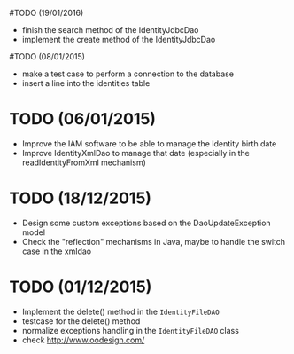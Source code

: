 #TODO (19/01/2016)
* finish the search method of the IdentityJdbcDao
* implement the create method of the IdentityJdbcDao

#TODO (08/01/2015)
* make a test case to perform a connection to the database 
* insert a line into the identities table


# TODO (06/01/2015)
* Improve the IAM software to be able to manage the Identity birth date
* Improve IdentityXmlDao to manage that date (especially in the readIdentityFromXml mechanism) 

# TODO (18/12/2015)
* Design some custom exceptions based on the DaoUpdateException model
* Check the "reflection" mechanisms in Java, maybe to handle the switch case in the xmldao


# TODO (01/12/2015)
* Implement the delete() method in the `IdentityFileDAO` 
* testcase for the delete() method
* normalize exceptions handling in the `IdentityFileDAO` class 
* check http://www.oodesign.com/
